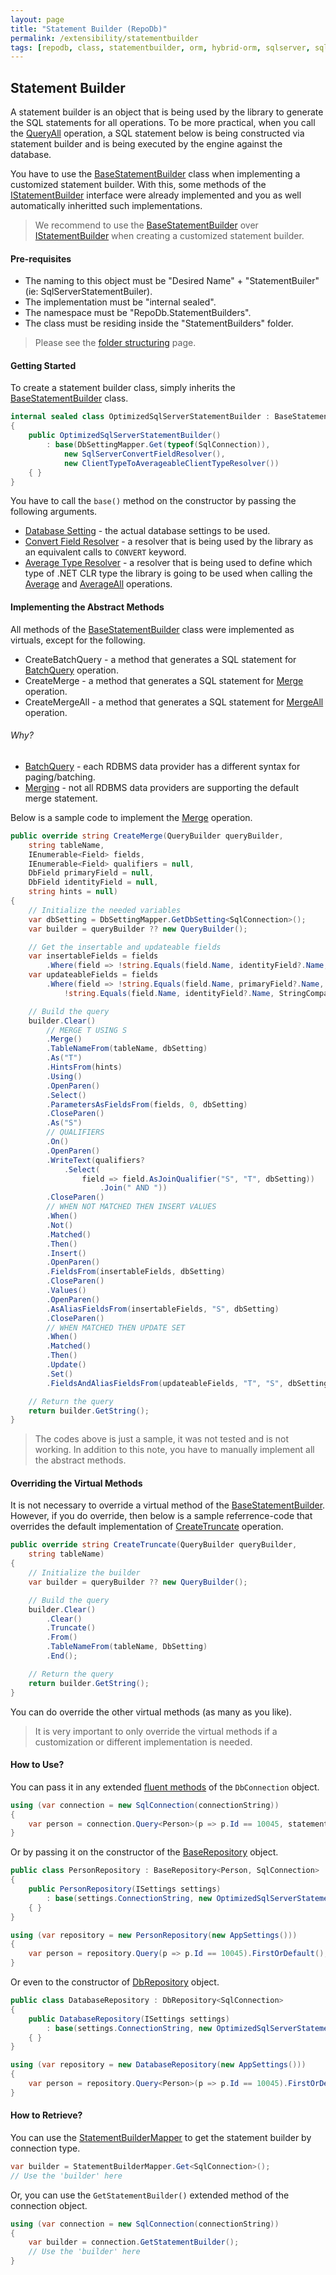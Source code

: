 ```yaml
---
layout: page
title: "Statement Builder (RepoDb)"
permalink: /extensibility/statementbuilder
tags: [repodb, class, statementbuilder, orm, hybrid-orm, sqlserver, sqlite, mysql, postgresql]
---
```


## Statement Builder

A statement builder is an object that is being used by the library to generate the SQL statements for all operations. To be more practical, when you call the [QueryAll](/operation/queryall) operation, a SQL statement below is being constructed via statement builder and is being executed by the engine against the database.

You have to use the [BaseStatementBuilder](/class/basestatementbuilder) class when implementing a customized statement builder. With this, some methods of the [IStatementBuilder](/interface/istatementbuilder) interface were already implemented and you as well automatically inheritted such implementations.

> We recommend to use the [BaseStatementBuilder](/class/basestatementbuilder) over [IStatementBuilder](/interface/istatementbuilder) when creating a customized statement builder.

#### Pre-requisites

- The naming to this object must be "Desired Name" + "StatementBuiler" (ie: SqlServerStatementBuiler).
- The implementation must be "internal sealed".
- The namespace must be "RepoDb.StatementBuilders".
- The class must be residing inside the "StatementBuilders" folder.

> Please see the [folder structuring](/extensibility/folderstructuring) page.

#### Getting Started

To create a statement builder class, simply inherits the [BaseStatementBuilder](/class/basestatementbuilder) class.

```csharp
internal sealed class OptimizedSqlServerStatementBuilder : BaseStatementBuilder
{
    public OptimizedSqlServerStatementBuilder()
        : base(DbSettingMapper.Get(typeof(SqlConnection)),
            new SqlServerConvertFieldResolver(),
            new ClientTypeToAverageableClientTypeResolver())
    { }
}
```

You have to call the `base()` method on the constructor by passing the following arguments.

- [Database Setting](/extensibility/databasesetting) - the actual database settings to be used.
- [Convert Field Resolver](/extensibility/convertfieldresolver) - a resolver that is being used by the library as an equivalent calls to `CONVERT` keyword.
- [Average Type Resolver](/extensibility/averagetyperesolver) - a resolver that is being used to define which type of .NET CLR type the library is going to be used when calling the [Average](/operation/average) and [AverageAll](/operation/averageall) operations.

#### Implementing the Abstract Methods

All methods of the [BaseStatementBuilder](/class/basestatementbuilder) class were implemented as virtuals, except for the following.

- CreateBatchQuery - a method that generates a SQL statement for [BatchQuery](/operation/batchquery) operation.
- CreateMerge - a method that generates a SQL statement for [Merge](/operation/merge) operation.
- CreateMergeAll - a method that generates a SQL statement for [MergeAll](/operation/mergeall) operation.

###### Why?

- [BatchQuery](/operation/batchquery) - each RDBMS data provider has a different syntax for paging/batching.
- [Merging](/operation/merge) - not all RDBMS data providers are supporting the default merge statement.

Below is a sample code to implement the [Merge](/operation/merge) operation.

```csharp
public override string CreateMerge(QueryBuilder queryBuilder,
    string tableName,
    IEnumerable<Field> fields,
    IEnumerable<Field> qualifiers = null,
    DbField primaryField = null,
    DbField identityField = null,
    string hints = null)
{
    // Initialize the needed variables
    var dbSetting = DbSettingMapper.GetDbSetting<SqlConnection>();
    var builder = queryBuilder ?? new QueryBuilder();

    // Get the insertable and updateable fields
    var insertableFields = fields
        .Where(field => !string.Equals(field.Name, identityField?.Name, StringComparison.OrdinalIgnoreCase));
    var updateableFields = fields
        .Where(field => !string.Equals(field.Name, primaryField?.Name, StringComparison.OrdinalIgnoreCase) &&
            !string.Equals(field.Name, identityField?.Name, StringComparison.OrdinalIgnoreCase));

    // Build the query
    builder.Clear()
        // MERGE T USING S
        .Merge()
        .TableNameFrom(tableName, dbSetting)
        .As("T")
        .HintsFrom(hints)
        .Using()
        .OpenParen()
        .Select()
        .ParametersAsFieldsFrom(fields, 0, dbSetting)
        .CloseParen()
        .As("S")
        // QUALIFIERS
        .On()
        .OpenParen()
        .WriteText(qualifiers?
            .Select(
                field => field.AsJoinQualifier("S", "T", dbSetting))
                    .Join(" AND "))
        .CloseParen()
        // WHEN NOT MATCHED THEN INSERT VALUES
        .When()
        .Not()
        .Matched()
        .Then()
        .Insert()
        .OpenParen()
        .FieldsFrom(insertableFields, dbSetting)
        .CloseParen()
        .Values()
        .OpenParen()
        .AsAliasFieldsFrom(insertableFields, "S", dbSetting)
        .CloseParen()
        // WHEN MATCHED THEN UPDATE SET
        .When()
        .Matched()
        .Then()
        .Update()
        .Set()
        .FieldsAndAliasFieldsFrom(updateableFields, "T", "S", dbSetting);

	// Return the query
    return builder.GetString();
}
```

> The codes above is just a sample, it was not tested and is not working. In addition to this note, you have to manually implement all the abstract methods.

#### Overriding the Virtual Methods

It is not necessary to override a virtual method of the [BaseStatementBuilder](/class/basestatementbuilder). However, if you do override, then below is a sample referrence-code that overrides the default implementation of [CreateTruncate](/operation/truncate) operation.

```csharp
public override string CreateTruncate(QueryBuilder queryBuilder,
	string tableName)
{
	// Initialize the builder
	var builder = queryBuilder ?? new QueryBuilder();

	// Build the query
	builder.Clear()
		.Clear()
		.Truncate()
		.From()
		.TableNameFrom(tableName, DbSetting)
		.End();

	// Return the query
	return builder.GetString();
}
```

You can do override the other virtual methods (as many as you like).

> It is very important to only override the virtual methods if a customization or different implementation is needed.

#### How to Use?

You can pass it in any extended [fluent methods](/docs#fluent-methods) of the `DbConnection` object.

```csharp
using (var connection = new SqlConnection(connectionString))
{
    var person = connection.Query<Person>(p => p.Id == 10045, statementBuilder: new OptimizedSqlServerStatementBuilder()).FirstOrDefault();
}
```

Or by passing it on the constructor of the [BaseRepository](/class/baserepository) object.

```csharp
public class PersonRepository : BaseRepository<Person, SqlConnection>
{
    public PersonRepository(ISettings settings)
        : base(settings.ConnectionString, new OptimizedSqlServerStatementBuilder())
    { }
}

using (var repository = new PersonRepository(new AppSettings()))
{
    var person = repository.Query(p => p.Id == 10045).FirstOrDefault();
}
```

Or even to the constructor of [DbRepository](/class/dbrepository) object.

```csharp
public class DatabaseRepository : DbRepository<SqlConnection>
{
    public DatabaseRepository(ISettings settings)
        : base(settings.ConnectionString, new OptimizedSqlServerStatementBuilder())
    { }
}

using (var repository = new DatabaseRepository(new AppSettings()))
{
    var person = repository.Query<Person>(p => p.Id == 10045).FirstOrDefault();
}
```

#### How to Retrieve?

You can use the [StatementBuilderMapper](/mapper/statementbuildermapper) to get the statement builder by connection type.

```csharp
var builder = StatementBuilderMapper.Get<SqlConnection>();
// Use the 'builder' here
```

Or, you can use the `GetStatementBuilder()` extended method of the connection object.

```csharp
using (var connection = new SqlConnection(connectionString))
{
    var builder = connection.GetStatementBuilder();
    // Use the 'builder' here
}
```